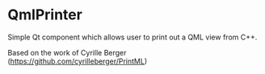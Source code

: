 QmlPrinter
==========

Simple Qt component which allows user to print out a QML view from C++. 

Based on the work of Cyrille Berger (https://github.com/cyrilleberger/PrintML)
